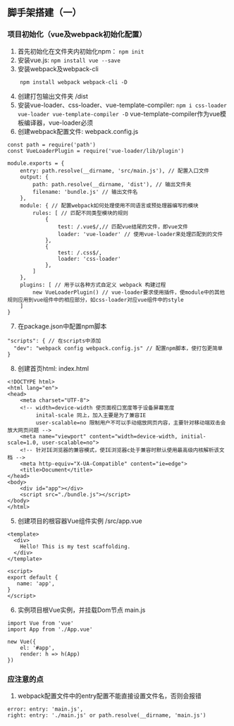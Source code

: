 ## 脚手架搭建（一）
### 项目初始化（vue及webpack初始化配置）

1. 首先初始化在文件夹内初始化npm： 
```npm init```
2. 安装vue.js: ```npm install vue --save```
3. 安装webpack及webpack-cli
```
    npm install webpack webpack-cli -D
```
4. 创建打包输出文件夹 /dist
5. 安装vue-loader、css-loader、vue-template-compiler: ```npm i css-loader vue-loader vue-template-compiler -D```
   vue-template-compiler作为vue模板编译器，vue-loader必须
6. 创建webpack配置文件: webpack.config.js
```
const path = require('path')
const VueLoaderPlugin = require('vue-loader/lib/plugin')

module.exports = {
    entry: path.resolve(__dirname, 'src/main.js'), // 配置入口文件
    output: { 
        path: path.resolve(__dirname, 'dist'), // 输出文件夹
        filename: 'bundle.js' // 输出文件名
    },
    module: { // 配置webpack如何处理使用不同语言或预处理器编写的模块
        rules: [ // 匹配不同类型模块的规则
            {
                test: /.vue$/,// 匹配vue结尾的文件，即vue文件
                loader: 'vue-loader' // 使用vue-loader来处理匹配到的文件
            },
            {
                test: /.css$/,
                loader: 'css-loader'
            },
        ]
    },
    plugins: [ // 用于以各种方式自定义 webpack 构建过程
        new VueLoaderPlugin() // vue-loader要求使用插件，使module中的其他规则应用到vue组件中的相应部分，如css-loader对应vue组件中的style
    ]
}
```
7. 在package.json中配置npm脚本
```
"scripts": { // 在scripts中添加
  "dev": "webpack config webpack.config.js" // 配置npm脚本，使打包更简单
}
```
8. 创建首页html: index.html
```
<!DOCTYPE html>
<html lang="en">
<head>
    <meta charset="UTF-8">
    <!-- width=device-width 使页面视口宽度等于设备屏幕宽度
         inital-scale 同上，加入主要是为了兼容IE
         user-scalable=no 限制用户不可以手动缩放网页内容，主要针对移动端双击会放大网页问题 -->
    <meta name="viewport" content="width=device-width, initial-scale=1.0, user-scalable=no">
    <!-- 针对IE浏览器的兼容模式，使IE浏览器c处于兼容时默认使用最高级内核解析该文档 -->
    <meta http-equiv="X-UA-Compatible" content="ie=edge">
    <title>Document</title>
</head>
<body>
    <div id="app"></div>
    <script src="./bundle.js"></script>
</body>
</html>
```

5. 创建项目的根容器Vue组件实例 /src/app.vue
```
<template>
  <div>
    Hello! This is my test scaffolding.
  </div>
</template>

<script>
export default {
   name: 'app',
}
</script>
```

6. 实例项目根Vue实例，并挂载Dom节点 main.js
```
import Vue from 'vue'
import App from './App.vue'

new Vue({
    el: '#app',
    render: h => h(App)
})
```


### 应注意的点
1. webpack配置文件中的entry配置不能直接设置文件名，否则会报错
```
error: entry: 'main.js',
right: entry: './main.js' or path.resolve(__dirname, 'main.js')
```